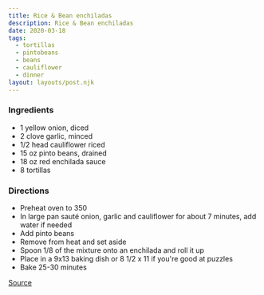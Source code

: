 ```yaml
---
title: Rice & Bean enchiladas
description: Rice & Bean enchiladas
date: 2020-03-18
tags:
  - tortillas
  - pintobeans
  - beans
  - cauliflower
  - dinner
layout: layouts/post.njk
---
```


### Ingredients

- 1 yellow onion, diced
- 2 clove garlic, minced
- 1/2 head cauliflower riced
- 15 oz pinto beans, drained
- 18 oz red enchilada sauce
- 8 tortillas

### Directions

- Preheat oven to 350
- In large pan sauté onion, garlic and cauliflower for about 7 minutes, add water if needed
- Add pinto beans
- Remove from heat and set aside
- Spoon 1/8 of the mixture onto an enchilada and roll it up
- Place in a 9x13 baking dish or 8 1/2 x 11 if you're good at puzzles
- Bake 25-30 minutes

[Source](https://www.spabettie.com/easy-bean-and-cauliflower-rice-enchiladas/)
